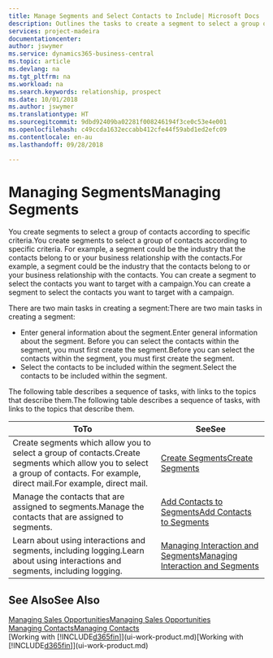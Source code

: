 ```yaml
---
title: Manage Segments and Select Contacts to Include| Microsoft Docs
description: Outlines the tasks to create a segment to select a group of contacts according to specific criteria, for example, contacts in a particular industry that you want to target.
services: project-madeira
documentationcenter: 
author: jswymer
ms.service: dynamics365-business-central
ms.topic: article
ms.devlang: na
ms.tgt_pltfrm: na
ms.workload: na
ms.search.keywords: relationship, prospect
ms.date: 10/01/2018
ms.author: jswymer
ms.translationtype: HT
ms.sourcegitcommit: 9dbd92409ba02281f008246194f3ce0c53e4e001
ms.openlocfilehash: c49ccda1632eccabb412cfe44f59abd1ed2efc09
ms.contentlocale: en-au
ms.lasthandoff: 09/28/2018

---
```

# <a name="managing-segments"></a><span data-ttu-id="f1ac8-103">Managing Segments</span><span class="sxs-lookup"><span data-stu-id="f1ac8-103">Managing Segments</span></span>
<span data-ttu-id="f1ac8-104">You create segments to select a group of contacts according to specific criteria.</span><span class="sxs-lookup"><span data-stu-id="f1ac8-104">You create segments to select a group of contacts according to specific criteria.</span></span> <span data-ttu-id="f1ac8-105">For example, a segment could be the industry that the contacts belong to or your business relationship with the contacts.</span><span class="sxs-lookup"><span data-stu-id="f1ac8-105">For example, a segment could be the industry that the contacts belong to or your business relationship with the contacts.</span></span> <span data-ttu-id="f1ac8-106">You can create a segment to select the contacts you want to target with a campaign.</span><span class="sxs-lookup"><span data-stu-id="f1ac8-106">You can create a segment to select the contacts you want to target with a campaign.</span></span>

<span data-ttu-id="f1ac8-107">There are two main tasks in creating a segment:</span><span class="sxs-lookup"><span data-stu-id="f1ac8-107">There are two main tasks in creating a segment:</span></span>

* <span data-ttu-id="f1ac8-108">Enter general information about the segment.</span><span class="sxs-lookup"><span data-stu-id="f1ac8-108">Enter general information about the segment.</span></span> <span data-ttu-id="f1ac8-109">Before you can select the contacts within the segment, you must first create the segment.</span><span class="sxs-lookup"><span data-stu-id="f1ac8-109">Before you can select the contacts within the segment, you must first create the segment.</span></span>
* <span data-ttu-id="f1ac8-110">Select the contacts to be included within the segment.</span><span class="sxs-lookup"><span data-stu-id="f1ac8-110">Select the contacts to be included within the segment.</span></span>

<span data-ttu-id="f1ac8-111">The following table describes a sequence of tasks, with links to the topics that describe them.</span><span class="sxs-lookup"><span data-stu-id="f1ac8-111">The following table describes a sequence of tasks, with links to the topics that describe them.</span></span> 

| <span data-ttu-id="f1ac8-112">To</span><span class="sxs-lookup"><span data-stu-id="f1ac8-112">To</span></span> | <span data-ttu-id="f1ac8-113">See</span><span class="sxs-lookup"><span data-stu-id="f1ac8-113">See</span></span> |
| --- | --- |
| <span data-ttu-id="f1ac8-114">Create segments which allow you to select a group of contacts.</span><span class="sxs-lookup"><span data-stu-id="f1ac8-114">Create segments which allow you to select a group of contacts.</span></span> <span data-ttu-id="f1ac8-115">For example, direct mail.</span><span class="sxs-lookup"><span data-stu-id="f1ac8-115">For example, direct mail.</span></span> |[<span data-ttu-id="f1ac8-116">Create Segments</span><span class="sxs-lookup"><span data-stu-id="f1ac8-116">Create Segments</span></span>](marketing-how-create-segment.md) |
| <span data-ttu-id="f1ac8-117">Manage the contacts that are assigned to segments.</span><span class="sxs-lookup"><span data-stu-id="f1ac8-117">Manage the contacts that are assigned to segments.</span></span> |[<span data-ttu-id="f1ac8-118">Add Contacts to Segments</span><span class="sxs-lookup"><span data-stu-id="f1ac8-118">Add Contacts to Segments</span></span>](marketing-add-contact-segment.md) |
| <span data-ttu-id="f1ac8-119">Learn about using interactions and segments, including logging.</span><span class="sxs-lookup"><span data-stu-id="f1ac8-119">Learn about using interactions and segments, including logging.</span></span> |[<span data-ttu-id="f1ac8-120">Managing Interaction and Segments</span><span class="sxs-lookup"><span data-stu-id="f1ac8-120">Managing Interaction and Segments</span></span>](marketing-interaction-segments.md) |

## <a name="see-also"></a><span data-ttu-id="f1ac8-121">See Also</span><span class="sxs-lookup"><span data-stu-id="f1ac8-121">See Also</span></span>
[<span data-ttu-id="f1ac8-122">Managing Sales Opportunities</span><span class="sxs-lookup"><span data-stu-id="f1ac8-122">Managing Sales Opportunities</span></span>](marketing-manage-sales-opportunities.md)  
[<span data-ttu-id="f1ac8-123">Managing Contacts</span><span class="sxs-lookup"><span data-stu-id="f1ac8-123">Managing Contacts</span></span>](marketing-contacts.md)  
<span data-ttu-id="f1ac8-124">[Working with [!INCLUDE[d365fin](includes/d365fin_md.md)]](ui-work-product.md)</span><span class="sxs-lookup"><span data-stu-id="f1ac8-124">[Working with [!INCLUDE[d365fin](includes/d365fin_md.md)]](ui-work-product.md)</span></span>


